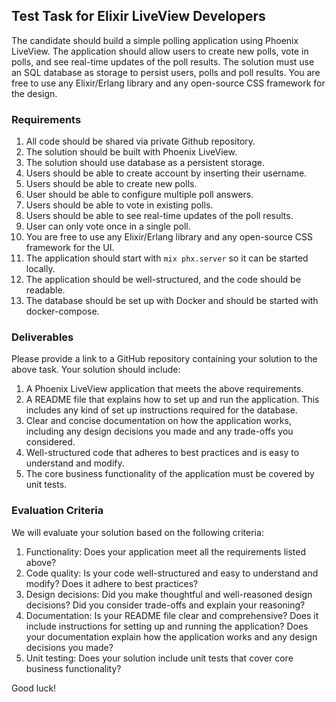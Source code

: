 ## Test Task for Elixir LiveView Developers

The candidate should build a simple polling application using Phoenix LiveView. The application should allow users to create new polls, vote in polls, and see real-time updates of the poll results. The solution must use an SQL database as storage to persist users, polls and poll results. You are free to use any Elixir/Erlang library and any open-source CSS framework for the design.

### Requirements

1. All code should be shared via private Github repository.
2. The solution should be built with Phoenix LiveView.
3. The solution should use database as a persistent storage.
4. Users should be able to create account by inserting their username.
5. Users should be able to create new polls.
6. User should be able to configure multiple poll answers.
7. Users should be able to vote in existing polls.
8. Users should be able to see real-time updates of the poll results.
9. User can only vote once in a single poll.
10. You are free to use any Elixir/Erlang library and any open-source CSS framework for the UI.
12. The application should start with `mix phx.server` so it can be started locally.
13. The application should be well-structured, and the code should be readable.
14. The database should be set up with Docker and should be started with docker-compose.

### Deliverables

Please provide a link to a GitHub repository containing your solution to the above task. Your solution should include:

1. A Phoenix LiveView application that meets the above requirements.
2. A README file that explains how to set up and run the application. This includes any kind of set up instructions required for the database.
3. Clear and concise documentation on how the application works, including any design decisions you made and any trade-offs you considered.
4. Well-structured code that adheres to best practices and is easy to understand and modify.
5. The core business functionality of the application must be covered by unit tests.

### Evaluation Criteria

We will evaluate your solution based on the following criteria:

1. Functionality: Does your application meet all the requirements listed above?
2. Code quality: Is your code well-structured and easy to understand and modify? Does it adhere to best practices?
3. Design decisions: Did you make thoughtful and well-reasoned design decisions? Did you consider trade-offs and explain your reasoning?
4. Documentation: Is your README file clear and comprehensive? Does it include instructions for setting up and running the application? Does your documentation explain how the application works and any design decisions you made?
5. Unit testing: Does your solution include unit tests that cover core business functionality?

Good luck!
